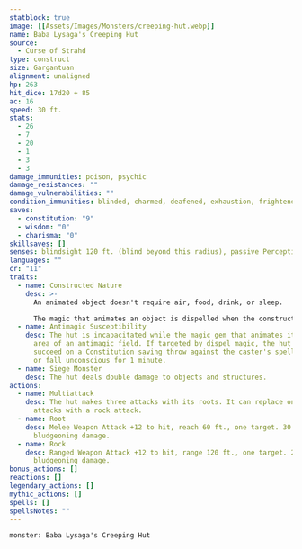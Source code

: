 ```yaml
---
statblock: true
image: [[Assets/Images/Monsters/creeping-hut.webp]]
name: Baba Lysaga's Creeping Hut
source:
  - Curse of Strahd
type: construct
size: Gargantuan
alignment: unaligned
hp: 263
hit_dice: 17d20 + 85
ac: 16
speed: 30 ft.
stats:
  - 26
  - 7
  - 20
  - 1
  - 3
  - 3
damage_immunities: poison, psychic
damage_resistances: ""
damage_vulnerabilities: ""
condition_immunities: blinded, charmed, deafened, exhaustion, frightened, paralyzed, petrified, prone
saves:
  - constitution: "9"
  - wisdom: "0"
  - charisma: "0"
skillsaves: []
senses: blindsight 120 ft. (blind beyond this radius), passive Perception 6
languages: ""
cr: "11"
traits:
  - name: Constructed Nature
    desc: >-
      An animated object doesn't require air, food, drink, or sleep.

      The magic that animates an object is dispelled when the construct drops to 0 hit points. An animated object reduced to 0 hit points becomes inanimate and is too damaged to be of much use or value to anyone.
  - name: Antimagic Susceptibility
    desc: The hut is incapacitated while the magic gem that animates it is in the
      area of an antimagic field. If targeted by dispel magic, the hut must
      succeed on a Constitution saving throw against the caster's spell save DC
      or fall unconscious for 1 minute.
  - name: Siege Monster
    desc: The hut deals double damage to objects and structures.
actions:
  - name: Multiattack
    desc: The hut makes three attacks with its roots. It can replace one of these
      attacks with a rock attack.
  - name: Root
    desc: Melee Weapon Attack +12 to hit, reach 60 ft., one target. 30 (4d10 + 8)
      bludgeoning damage.
  - name: Rock
    desc: Ranged Weapon Attack +12 to hit, range 120 ft., one target. 21 (3d8 + 8)
      bludgeoning damage.
bonus_actions: []
reactions: []
legendary_actions: []
mythic_actions: []
spells: []
spellsNotes: ""
---
```


```statblock
monster: Baba Lysaga's Creeping Hut
```